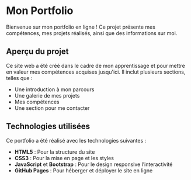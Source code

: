 # Mon Portfolio

Bienvenue sur mon portfolio en ligne ! Ce projet présente mes compétences, mes projets réalisés, ainsi que des informations sur moi.

## Aperçu du projet

Ce site web a été créé dans le cadre de mon apprentissage et pour mettre en valeur mes compétences acquises jusqu'ici. Il inclut plusieurs sections, telles que :

- Une introduction à mon parcours
- Une galerie de mes projets
- Mes compétences
- Une section pour me contacter

## Technologies utilisées

Ce portfolio a été réalisé avec les technologies suivantes :

- **HTML5** : Pour la structure du site
- **CSS3** : Pour la mise en page et les styles
- **JavaScript** et **Bootstrap** : Pour le design responsive l’interactivité
- **GitHub Pages** : Pour héberger et déployer le site en ligne
